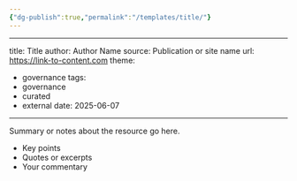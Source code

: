 ```yaml
---
{"dg-publish":true,"permalink":"/templates/title/"}
---
```


---
title: Title
author: Author Name
source: Publication or site name
url: https://link-to-content.com
theme:
  - governance
tags:
  - governance
  - curated
  - external
date: 2025-06-07
---

Summary or notes about the resource go here.

- Key points
- Quotes or excerpts
- Your commentary
